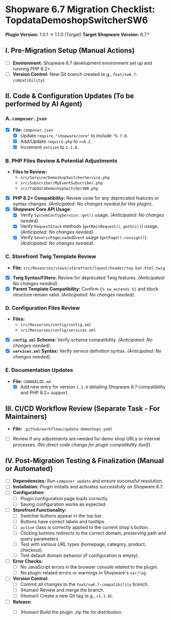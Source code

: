 # Shopware 6.7 Migration Checklist: TopdataDemoshopSwitcherSW6

**Plugin Version:** 1.0.1 -> 1.1.0 (Target)
**Target Shopware Version:** 6.7.*

## I. Pre-Migration Setup (Manual Actions)

*   [ ] **Environment:** Shopware 6.7 development environment set up and running PHP 8.2+.
*   [ ] **Version Control:** New Git branch created (e.g., `feat/sw6.7-compatibility`).

## II. Code & Configuration Updates (To be performed by AI Agent)

### A. `composer.json`
*   [x] **File:** `composer.json`
    *   [x] Update `require."shopware/core"` to include `^6.7.0`.
    *   [x] Add/Update `require.php` to `>=8.2`.
    *   [x] Increment `version` to `1.1.0`.

### B. PHP Files Review & Potential Adjustments
*   **Files to Review:**
    *   `src/Service/DemoshopSwitcherService.php`
    *   `src/Subscriber/MyEventSubscriber.php`
    *   `src/TopdataDemoshopSwitcherSW6.php`
*   [x] **PHP 8.2+ Compatibility:** Review code for any deprecated features or syntax changes. *(Anticipated: No changes needed for this plugin)*.
*   [x] **Shopware Core API Usage:**
    *   [x] Verify `SystemConfigService::get()` usage. *(Anticipated: No changes needed)*.
    *   [x] Verify `RequestStack` methods (`getMainRequest()`, `getUri()`) usage. *(Anticipated: No changes needed)*.
    *   [x] Verify `GenericPageLoadedEvent` usage (`getPage()->assign()`). *(Anticipated: No changes needed)*.

### C. Storefront Twig Template Review
*   **File:** `src/Resources/views/storefront/layout/header/top-bar.html.twig`
*   [x] **Twig Syntax/Filters:** Review for deprecated Twig features. *(Anticipated: No changes needed)*.
*   [x] **Parent Template Compatibility:** Confirm `{% sw_extends %}` and block structure remain valid. *(Anticipated: No changes needed)*.

### D. Configuration Files Review
*   **Files:**
    *   `src/Resources/config/config.xml`
    *   `src/Resources/config/services.xml`
*   [x] **`config.xml` Schema:** Verify schema compatibility. *(Anticipated: No changes needed)*.
*   [x] **`services.xml` Syntax:** Verify service definition syntax. *(Anticipated: No changes needed)*.

### E. Documentation Updates
*   **File:** `CHANGELOG.md`
    *   [x] Add new entry for version `1.1.0` detailing Shopware 6.7 compatibility and PHP 8.2+ support.

## III. CI/CD Workflow Review (Separate Task - For Maintainers)

*   **File:** `.github/workflows/update-demoshops.yaml`
*   [ ] Review if any adjustments are needed for demo shop URLs or internal processes. *(No direct code change for plugin compatibility itself)*.

## IV. Post-Migration Testing & Finalization (Manual or Automated)

*   [ ] **Dependencies:** Run `composer update` and ensure successful resolution.
*   [ ] **Installation:** Plugin installs and activates successfully on Shopware 6.7.
*   [ ] **Configuration:**
    *   [ ] Plugin configuration page loads correctly.
    *   [ ] Saving configuration works as expected.
*   [ ] **Storefront Functionality:**
    *   [ ] Switcher buttons appear in the top bar.
    *   [ ] Buttons have correct labels and tooltips.
    *   [ ] `active` class is correctly applied to the current shop's button.
    *   [ ] Clicking buttons redirects to the correct domain, preserving path and query parameters.
    *   [ ] Test with various URL types (homepage, category, product, checkout).
    *   [ ] Test default domain behavior (if configuration is empty).
*   [ ] **Error Checks:**
    *   [ ] No JavaScript errors in the browser console related to the plugin.
    *   [ ] No plugin-related errors or warnings in Shopware's `var/log`.
*   [ ] **Version Control:**
    *   [ ] Commit all changes to the `feat/sw6.7-compatibility` branch.
    *   [ ] (Human) Review and merge the branch.
    *   [ ] (Human) Create a new Git tag (e.g., `v1.1.0`).
*   [ ] **Release:**
    *   [ ] (Human) Build the plugin .zip file for distribution.

